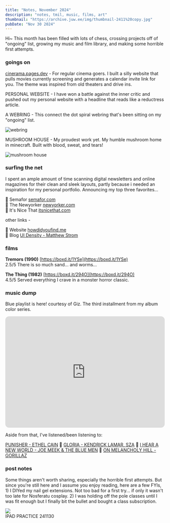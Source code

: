 ```yaml
---
title: "Notes, November 2024"
description: "notes, tmil, music, films, art"
thumbnail: "https://archive.juw.ee/img/thumbnail-2411%20copy.jpg"
pubDate: "Nov 30 2024"
---
```


Hi~ This month has been filled with lots of chess, crossing projects off of "ongoing" list, growing my music and film library, and making some horrible first attempts. 
### goings on

[cinerama.pages.dev](cinerama.pages.dev) - For regular cinema goers. I built a silly website that pulls movies currently screening and generates a calendar invite link for you. The theme was inspired from old theaters and drive ins. 
  
PERSONAL WEBSITE - I have won a battle against the inner critic and pushed out my personal website with a headline that reads like a reductress article.  

A WEBRING - This connect the dot spiral webring that's been sitting on my "ongoing" list. 

![webring](https://pbs.twimg.com/media/GboANGxaoAAYNLz?format=jpg&name=medium)
  
MUSHROOM HOUSE - My proudest work yet. My humble mushroom home in minecraft. Built with blood, sweat, and tears!
  
![mushroom house](https://pbs.twimg.com/media/Gcw6YyGbcAAWcUS?format=jpg&name=large)
  
### surfing the net

I spent an ample amount of time scanning digital newsletters and online magazines for their clean and sleek layouts, partly because i needed an inspiration for my personal portfolio. Announcing my top three favorites...

📰 Semafor [semafor.com](http://semafor.com/)  
📰 The Newyorker [newyorker.com](http://newyorker.com/)    
📰 It's Nice That [itsnicethat.com](http://itsnicethat.com/) 
  
other links -
  
🔗 Website [howdidyoufind.me](https://howdidyoufind.me/)   
🔗 Blog [UI Density - Matthew Strom](https://matthewstrom.com/writing/ui-density/)

### films 
  
__Tremors (1990)__ [https://boxd.it/1YSe](https://boxd.it/1YSe)  
2.5/5 There is so much sand... and worms...
  
__The Thing (1982)__ [https://boxd.it/294O](https://boxd.it/294O)  
4.5/5 Served everything I crave in a monster horror classic. 

### music dump

Blue playlist is here! courtesy of Giz. The third installment from my album color series.

<iframe style="border-radius:12px" src="https://open.spotify.com/embed/playlist/6C8vzvW0vPcQryaweLDMWt?utm_source=generator" width="100%" height="352" frameBorder="0" allowfullscreen="" allow="autoplay; clipboard-write; encrypted-media; fullscreen; picture-in-picture" loading="lazy"></iframe>

Aside from that, I've listened/been listening to:

[PUNISHER - ETHEL CAIN](https://open.spotify.com/track/2Iy2Qj5kTsmXAndBnOWdy4?si=5a628c355e9a4c34) 📀 [GLORIA - KENDRICK LAMAR, SZA](https://open.spotify.com/track/0wgOhYnqZKjOHr6bmdz0aN?si=2014edcd8daa4a1c) 📀 [I HEAR A NEW WORLD - JOE MEEK & THE BLUE MEN](https://open.spotify.com/album/2icihEwgiDuWvCL80YlWCb?si=8H5HKVzPQZGAqYY-DeFTyw) 📀 [ON MELANCHOLY HILL - GORILLAZ](https://open.spotify.com/track/0q6LuUqGLUiCPP1cbdwFs3?si=2316692e3ca4445a)

### post notes

Some things aren't worth sharing, especially the horrible first attempts. But since you're still here and I assume you enjoy reading, here are a few FYIs, 1) I DIYed my nail gel extensions. Not too bad for a first try... if only it wasn't too late for Nosferatu cosplay. 2) I was holding off the pole classes until I was fit enough but I finally bit the bullet and bought a class subscription.


<div class="mx-[-1.5rem] mt-20 md:ml-[-4.5rem]">
    <img src="https://archive.juw.ee/img/thumbnail-2411%20copy.jpg" class="md:left-auto aspect-[13/9] border max-w-[390px] w-full object-cover object-bottom"/>
</div>
<div class="mt-3 text-xs text-zinc-400">IPAD PRACTICE 241130</div>






